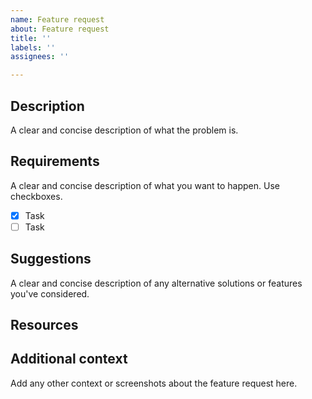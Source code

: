 ```yaml
---
name: Feature request
about: Feature request
title: ''
labels: ''
assignees: ''

---
```


## Description
A clear and concise description of what the problem is. 

## Requirements
A clear and concise description of what you want to happen. Use checkboxes.
- [x] Task
- [ ] Task

## Suggestions
A clear and concise description of any alternative solutions or features you've considered.

## Resources

## Additional context
Add any other context or screenshots about the feature request here.
